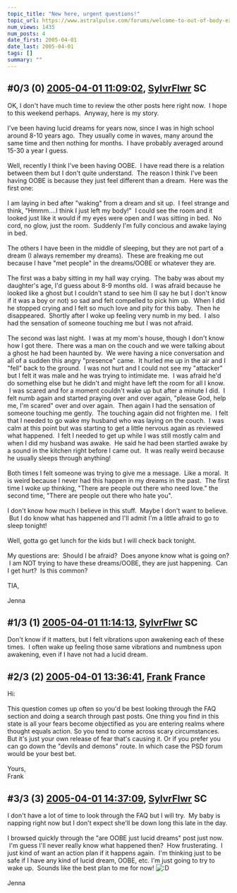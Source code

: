 ```yaml
---
topic_title: "New here, urgent questions!"
topic_url: https://www.astralpulse.com/forums/welcome-to-out-of-body-experiences!/new-here-urgent-questions%21
num_views: 1435
num_posts: 4
date_first: 2005-04-01
date_last: 2005-04-01
tags: []
summary: ""
---
```


## \#0/3 (0) [2005-04-01 11:09:02](https://www.astralpulse.com/forums/index.php?msg=158535), [SylvrFlwr](https://www.astralpulse.com/forums/profile/?u=8754) SC ##
<section>
OK, I don't have much time to review the other posts here right now.  I hope to this weekend perhaps.  Anyway, here is my story.
<br>
<br>
I've been having lucid dreams for years now, since I was in high school around 8-10 years ago.  They usually come in waves, many around the same time and then nothing for months.  I have probably averaged around 15-30 a year I guess.
<br>
<br>
Well, recently I think I've been having OOBE.  I have read there is a relation between them but I don't quite understand.  The reason I think I've been having OOBE is because they just feel different than a dream.  Here was the first one:
<br>
<br>
I am laying in bed after "waking" from a dream and sit up.  I feel strange and think, "Hmmm....I think I just left my body!"  I could see the room and it looked just like it would if my eyes were open and I was sitting in bed.  No cord, no glow, just the room.  Suddenly I'm fully concious and awake laying in bed.
<br>
<br>
The others I have been in the middle of sleeping, but they are not part of a dream (I always remember my dreams).  These are freaking me out because I have "met people" in the dreams/OOBE or whatever they are.
<br>
<br>
The first was a baby sitting in my hall way crying.  The baby was about my daughter's age, I'd guess about 8-9 months old.  I was afraid because he looked like a ghost but I couldn't stand to see him (I say he but I don't know if it was a boy or not) so sad and felt compelled to pick him up.  When I did he stopped crying and I felt so much love and pity for this baby.  Then he disappeared.  Shortly after I woke up feeling very numb in my bed.  I also had the sensation of someone touching me but I was not afraid.
<br>
<br>
The second was last night.  I was at my mom's house, though I don't know how I got there.  There was a man on the couch and we were talking about a ghost he had been haunted by.  We were having a nice conversation and all of a sudden this angry "presence" came.  It hurled me up in the air and I "fell" back to the ground.  I was not hurt and I could not see my "attacker" but I felt it was male and he was trying to intimidate me.  I was afraid he'd do something else but he didn't and might have left the room for all I know.  I was scared and for a moment couldn't wake up but after a minute I did.  I felt numb again and started praying over and over again, "please God, help me, I'm scared" over and over again.  Then again I had the sensation of someone touching me gently.  The touching again did not frighten me.  I felt that I needed to go wake my husband who was laying on the couch.  I was calm at this point but was starting to get a little nervous again as reviewed what happened.  I felt I needed to get up while I was still mostly calm and when I did my husband was awake.  He said he had been startled awake by a sound in the kitchen right before I came out.  It was really weird because he usually sleeps through anything!
<br>
<br>
Both times I felt someone was trying to give me a message.  Like a moral.  It is weird because I never had this happen in my dreams in the past.  The first time I woke up thinking, "There are people out there who need love." the second time, "There are people out there who hate you".
<br>
<br>
I don't know how much I believe in this stuff.  Maybe I don't want to believe.  But I do know what has happened and I'll admit I'm a little afraid to go to sleep tonight!
<br>
<br>
Well, gotta go get lunch for the kids but I will check back tonight.
<br>
<br>
My questions are:  Should I be afraid?  Does anyone know what is going on?  I am NOT trying to have these dreams/OOBE, they are just happening.  Can I get hurt?  Is this common?
<br>
<br>
TIA,
<br>
<br>
Jenna
</section>

## \#1/3 (1) [2005-04-01 11:14:13](https://www.astralpulse.com/forums/index.php?msg=158536), [SylvrFlwr](https://www.astralpulse.com/forums/profile/?u=8754) SC ##
<section>
Don't know if it matters, but I felt vibrations upon awakening each of these times.  I often wake up feeling those same vibrations and numbness upon awakening, even if I have not had a lucid dream.
</section>

## \#2/3 (2) [2005-04-01 13:36:41](https://www.astralpulse.com/forums/index.php?msg=158553), [Frank](https://www.astralpulse.com/forums/profile/?u=359) France ##
<section>
Hi:
<br>
<br>
This question comes up often so you'd be best looking through the FAQ section and doing a search through past posts. One thing you find in this state is all your fears become objectified as you are entering realms where thought equals action. So you tend to come across scary circumstances. But it's just your own release of fear that's causing it. Or if you prefer you can go down the "devils and demons" route. In which case the PSD forum would be your best bet.
<br>
<br>
Yours,
<br>
Frank
</section>

## \#3/3 (3) [2005-04-01 14:37:09](https://www.astralpulse.com/forums/index.php?msg=158563), [SylvrFlwr](https://www.astralpulse.com/forums/profile/?u=8754) SC ##
<section>
I don't have a lot of time to look through the FAQ but I will try.  My baby is napping right now but I don't expect she'll be down long this late in the day.
<br>
<br>
I browsed quickly through the "are OOBE just lucid dreams" post just now.  I'm guess I'll never really know what happened then?  How frusterating.  I just kind of want an action plan if it happens again.  I'm thinking just to be safe if I have any kind of lucid dream, OOBE, etc. I'm just going to try to wake up.  Sounds like the best plan to me for now!
<img alt=":D" class="smiley" src="https://www.astralpulse.com/forums/Smileys/fugue/cheesy.png" title="Cheesy"/>
<br>
<br>
Jenna
</section>